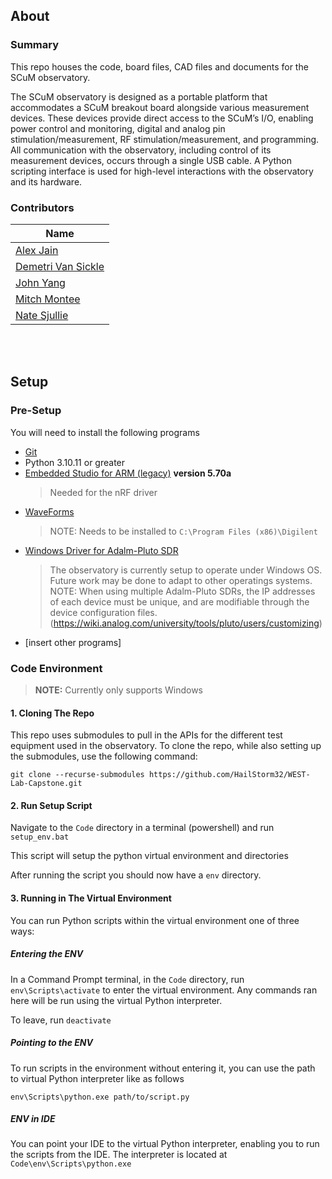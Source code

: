 ## About

### Summary
This repo houses the code, board files, CAD files and documents for the SCuM observatory.

The SCuM observatory is designed as a portable platform that accommodates a SCuM breakout board alongside various measurement devices. These devices provide direct access to the SCuM’s I/O, enabling power control and monitoring, digital and analog pin stimulation/measurement, RF stimulation/measurement, and programming. All communication with the observatory, including control of its measurement devices, occurs through a single USB cable. A Python scripting interface is used for high-level interactions with the observatory and its hardware.


### Contributors
| Name                  |
|-----------------------|
| [Alex Jain](https://github.com/ajainPSU)   |
| [Demetri Van Sickle](https://github.com/HailStorm32) |
| [John Yang](https://github.com/yan7-psu)  |
| [Mitch Montee](https://github.com/mmontee)  |
|[Nate Sjullie](https://github.com/nsjullie) |


<br>

<br>

## Setup

### Pre-Setup
You will need to install the following programs

 - [Git](https://git-scm.com/downloads/win)
 - Python 3.10.11 or greater
 - [Embedded Studio for ARM (legacy)](https://www.segger.com/downloads/embedded-studio/#ESforARM) **version 5.70a**
	 > Needed for the nRF driver
 -   [WaveForms](https://digilent.com/reference/software/waveforms/waveforms-3/start) 
	 > NOTE: Needs to be installed to `C:\Program Files (x86)\Digilent`
 - [Windows Driver for Adalm-Pluto SDR](https://wiki.analog.com/university/tools/pluto/drivers/windows)
   	 > The observatory is currently setup to operate under Windows OS. Future work may be done to adapt to other operatings systems.
     	 NOTE: When using multiple Adalm-Pluto SDRs, the IP addresses of each device must be unique, and are modifiable through the device configuration files. (https://wiki.analog.com/university/tools/pluto/users/customizing)
- [insert other programs]

### Code Environment

> **NOTE:** Currently only supports Windows

#### 1. Cloning The Repo
This repo uses submodules to pull in the APIs for the different test equipment used in the observatory. To clone the repo, while also setting up the submodules, use the following command:

    git clone --recurse-submodules https://github.com/HailStorm32/WEST-Lab-Capstone.git

#### 2. Run Setup Script
Navigate to the `Code` directory in a terminal (powershell) and run `setup_env.bat`

This script will setup the python virtual environment and directories

After running the script you should now have a `env` directory. 

#### 3.  Running in The Virtual Environment
You can run Python scripts within the virtual environment one of three ways:

##### Entering the ENV
In a Command Prompt terminal, in the `Code` directory, run `env\Scripts\activate` to enter the virtual environment. Any commands ran here will be run using the virtual Python interpreter. 

To leave, run `deactivate`

##### Pointing to the ENV
To run scripts in the environment without entering it, you can use the path to virtual Python interpreter like as follows

    env\Scripts\python.exe path/to/script.py

##### ENV in IDE
You can point your IDE to the virtual Python interpreter, enabling you to run the scripts from the IDE.
The interpreter is located at `Code\env\Scripts\python.exe`
